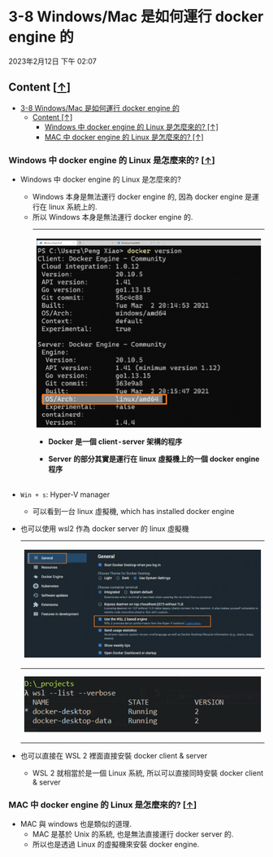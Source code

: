 <!-- This md file is originally converted from onenote -->

# 3-8 Windows/Mac 是如何運行 docker engine 的

2023年2月12日
下午 02:07

## Content [[↑](3-8-windowsmac-是如何運行-docker-engine-的)]

- [3-8 Windows/Mac 是如何運行 docker engine 的](#3-8-windowsmac-是如何運行-docker-engine-的)
  - [Content \[↑\]](#content-)
    - [Windows 中 docker engine 的 Linux 是怎麼來的? \[↑\]](#windows-中-docker-engine-的-linux-是怎麼來的-)
    - [MAC 中 docker engine 的 Linux 是怎麼來的? \[↑\]](#mac-中-docker-engine-的-linux-是怎麼來的-)

### Windows 中 docker engine 的 Linux 是怎麼來的? [[↑](3-8-windowsmac-是如何運行-docker-engine-的)]

- Windows 中 docker engine 的 Linux 是怎麼來的?
  - Windows 本身是無法運行 docker engine 的, 因為 docker engine 是運行在 linux 系統上的.
  - 所以 Windows 本身是無法運行 docker engine 的.
    <table>
      <colgroup>
        <col style="width: 100%" />
      </colgroup>
      <thead>
        <tr class="header">
          <th>
            <p><img src="assets/006_Windows-Mac_是如何运行_docker_engine_的_000.png" /></p>
            <ul class="incremental">
              <li>
                <p>Docker 是一個 client-server 架構的程序</p>
              </li>
              <li>
                <p>Server 的部分其實是運行在 linux 虛擬機上的一個 docker engine 程序</p>
              </li>
            </ul>
          </th>
        </tr>
      </thead>
      <tbody>
      </tbody>
    </table>

- `Win + s`: Hyper-V manager
  - 可以看到一台 linux 虛擬機, which has installed docker engine

- 也可以使用 wsl2 作為 docker server 的 linux 虛擬機
  <table>
    <colgroup>
      <col style="width: 100%" />
    </colgroup>
    <thead>
      <tr class="header">
        <th>
          <p><img src="assets/006_Windows-Mac_是如何运行_docker_engine_的_001.png" /></p>
        </th>
      </tr>
    </thead>
    <tbody>
      <tr class="odd">
        <td>
          <p><img src="assets/006_Windows-Mac_是如何运行_docker_engine_的_002.png" /></p>
        </td>
      </tr>
    </tbody>
  </table>

- 也可以直接在 WSL 2 裡面直接安裝 docker client & server
  - WSL 2 就相當於是一個 Linux 系統, 所以可以直接同時安裝 docker client & server

### MAC 中 docker engine 的 Linux 是怎麼來的? [[↑](3-8-windowsmac-是如何運行-docker-engine-的)]

- MAC 與 windows 也是類似的道理.
  - MAC 是基於 Unix 的系統, 也是無法直接運行 docker server 的.
  - 所以也是透過 Linux 的虛擬機來安裝 docker engine.
